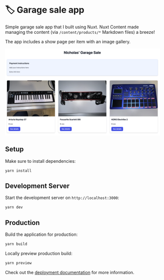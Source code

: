 # 🏷️ Garage sale app

Simple garage sale app that I built using Nuxt. Nuxt Content made managing the content (via `/content/products/*` Markdown files) a breeze!

The app includes a show page per item with an image gallery.

![Garage Sale App Preview](./preview.png)

## Setup

Make sure to install dependencies:

```bash
yarn install
```

## Development Server

Start the development server on `http://localhost:3000`:

```bash
yarn dev
```

## Production

Build the application for production:

```bash
yarn build
```

Locally preview production build:

```bash
yarn preview
```

Check out the [deployment documentation](https://nuxt.com/docs/getting-started/deployment) for more information.
